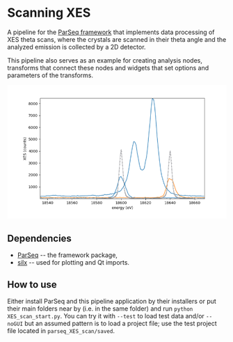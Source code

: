 Scanning XES
============

A pipeline for the [ParSeq framework](https://github.com/kklmn/ParSeq) that
implements data processing of XES theta scans, where the crystals are scanned
in their theta angle and the analyzed emission is collected by a 2D detector.

This pipeline also serves as an example for creating analysis nodes, transforms
that connect these nodes and widgets that set options and parameters of the
transforms.

<p align="center">
  <img src="doc/_images/node4.png" width=1200 />
</p>

Dependencies
------------

* [ParSeq](https://github.com/kklmn/ParSeq) -- the framework package,
* [silx](https://github.com/silx-kit/silx) -- used for plotting and Qt imports.

How to use
----------

Either install ParSeq and this pipeline application by their installers or put
their main folders near by (i.e. in the same folder) and run
`python XES_scan_start.py`. You can try it with `--test` to load test data
and/or `--noGUI` but an assumed pattern is to load a project file; use the test
project file located in `parseq_XES_scan/saved`.